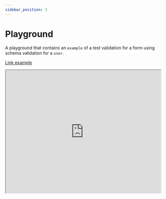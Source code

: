 ```yaml
---
sidebar_position: 3
---
```


# Playground

A playground that contains an `example` of a test validation for a form using schema validation for a `user`.

[Link example](https://dm3d4f.csb.app/)

<iframe src="https://codesandbox.io/s/dm3d4f" width="100%" height="400"></iframe>